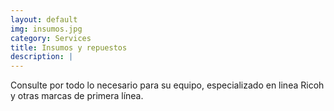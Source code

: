 ```yaml
---
layout: default
img: insumos.jpg
category: Services
title: Insumos y repuestos
description: |
---
```

Consulte por todo lo necesario para su equipo, especializado en linea Ricoh y otras marcas de primera línea.
